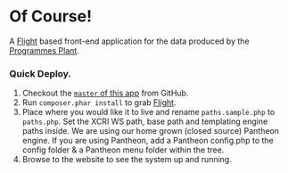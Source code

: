 # Of Course!

A [Flight](http://flightphp.com/) based front-end application for the data produced by the [Programmes Plant](http://github.com/unikent/).

### Quick Deploy.

1. Checkout the [`master` of this app](http://github.com/unikent/of-course) from GitHub.
2. Run `composer.phar install` to grab [Flight](http://flightphp.com/).
2. Place where you would like it to live and rename `paths.sample.php` to `paths.php`. Set the XCRI WS path, base path and templating engine paths inside. We are using our home grown (closed source) Pantheon engine. If you are using Pantheon, add a Pantheon config.php to the config folder & a Pantheon menu folder within the tree.
4. Browse to the website to see the system up and running.